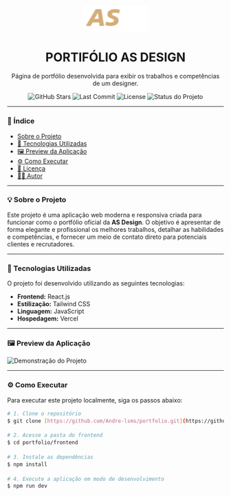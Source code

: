 <div align="center">
  <img src="frontend/public/logo.webp" alt="Logo do Projeto" width="150"/>
  <h1>PORTIFÓLIO AS DESIGN</h1>
  <p>Página de portfólio desenvolvida para exibir os trabalhos e competências de um designer.</p>

  <p>
    <img src="https://img.shields.io/github/stars/Andre-lsms/portfolio?style=for-the-badge" alt="GitHub Stars"/>
    <img src="https://img.shields.io/github/last-commit/Andre-lsms/portfolio?style=for-the-badge&logo=github&logoColor=white" alt="Last Commit"/>
    <img src="https://img.shields.io/github/license/Andre-lsms/portfolio?style=for-the-badge" alt="License"/>
    <img src="https://img.shields.io/badge/status-em%20desenvolvimento-yellow?style=for-the-badge" alt="Status do Projeto"/>
  </p>
</div>

---

### 📝 Índice

- [Sobre o Projeto](#-sobre-o-projeto)
- [🚀 Tecnologias Utilizadas](#-tecnologias-utilizadas)
- [🖼️ Preview da Aplicação](#-preview-da-aplicação)
- [⚙️ Como Executar](#-como-executar)
- [📄 Licença](#-licença)
- [👨‍💻 Autor](#-autor)

---

### 💡 Sobre o Projeto

Este projeto é uma aplicação web moderna e responsiva criada para funcionar como o portfólio oficial da **AS Design**. O objetivo é apresentar de forma elegante e profissional os melhores trabalhos, detalhar as habilidades e competências, e fornecer um meio de contato direto para potenciais clientes e recrutadores.

---

### 🚀 Tecnologias Utilizadas

O projeto foi desenvolvido utilizando as seguintes tecnologias:

- **Frontend:** React.js
- **Estilização:** Tailwind CSS
- **Linguagem:** JavaScript
- **Hospedagem:** Vercel

---

### 🖼️ Preview da Aplicação

![Demonstração do Projeto](URL_DO_SEU_GIF_OU_IMAGEM_AQUI)

---

### ⚙️ Como Executar

Para executar este projeto localmente, siga os passos abaixo:

```bash
# 1. Clone o repositório
$ git clone [https://github.com/Andre-lsms/portfolio.git](https://github.com/Andre-lsms/portfolio.git)

# 2. Acesse a pasta do frontend
$ cd portfolio/frontend

# 3. Instale as dependências
$ npm install

# 4. Execute a aplicação em modo de desenvolvimento
$ npm run dev
```
